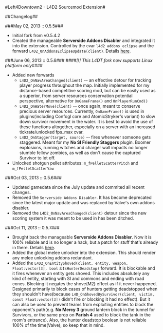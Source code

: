 #Left4Downtown2 - L4D2 Sourcemod Extension#

##Changelog##

###May 02, 2013 :: 0.5.5###
* Initial fork from v0.5.4.2
* Created the manageable **Serverside Addons Disabler** and integrated it into the extension. Controlled by the cvar `l4d2_addons_eclipse` and the forward `L4D2_OnAddonsEclipseUpdate(client)`. Details [here](http://www.l4dnation.com/confogl-and-other-configs/the-serverside-addons-disabler%28left4downtown-update%29/).

###June 06, 2013 :: 0.5.6###
####*[!] This L4DT fork now supports Linux platform only*####

* Added new forwards
    * `L4D2_OnNavAreaChanged(client)` -- an effective detour for tracking player progress throughout the map. Initially implemented for my distance-based competitive scoring mod, but can be easily used as a superior, from server resources conservation potential perspective, alternative for `OnGameFrame()` and `OnPlayerRunCmd()`
    * `L4D2_OnWaterMove(client)` -- once again, meant to conserve precious server resources. Currently, `OnGameFrame()` is used in plugins(including Confogl core and AtomicStryker's variant) to slow down survivor movement in the water. It is best to avoid the use of these functions altogether, especially on a server with an increased tickrate/unlocked fps_max cvar.
    * `L4D2_OnStagger(target, source)` -- fires whenever someone gets staggered. Meant for my **No SI Friendly Staggers** plugin. Boomer explosions, running witches and charger wall impacts no longer stumble fellow zombies, as well as don't cause the captured Survivor to let off.
* Unlocked shotgun pellet attributes: `m_fPelletScatterPitch` and `m_fPelletScatterYaw`

###Oct 03, 2013 :: 0.5.6###
* Updated gamedata since the July update and commited all recent changes.
* Removed the `Serverside Addons Disabler`. It has become deprecated since the latest major update and was replaced by Valve's own addons disabler.
* Removed the `L4D2_OnNavAreaChanged(client)` detour since the new scoring system it was meant to be used in has been ditched.

###Oct 11, 2013 :: 0.5.7###
* Brought back the manageable **Serverside Addons Disabler**. Now it is 100% reliable and is no longer a hack, but a patch for stuff that's already in there. Details [here](http://www.l4dnation.com/confogl-and-other-configs/the-serverside-addons-disabler%28left4downtown-update%29/).
* Added the global melee unlocker into the extension. This should render any melee unlocking addons redundant.
* Added the `L4D2_OnEntityShoved(client, entity, weapon, Float:vector[3], bool:bIsHunterDeadstop)` forward. It is blockable and it fires whenever an entity gets shoved. This includes absolutely any kind of entity, starting with SI and commons and ending with road cones. Blocking it negates the shove(M2) effect as if it never happened. Designed primarily to block cases of hunters getting deadstopped when they shouldn't have(because `L4D_OnShovedBySurvivor(client, victim, const Float:vector[3])` didn't fire or blocking it had no effect). But it can also be used to prevent teams from exploiting entities to block the opponent's path(e.g. **No Mercy 3** ground lantern block in the tunnel for Survivors, or the same prop on **Parish 4** used to block the tank in the room's entrance). Also, the hunter deadstop boolean is not reliable 100% of the time(Valve), so keep that in mind.